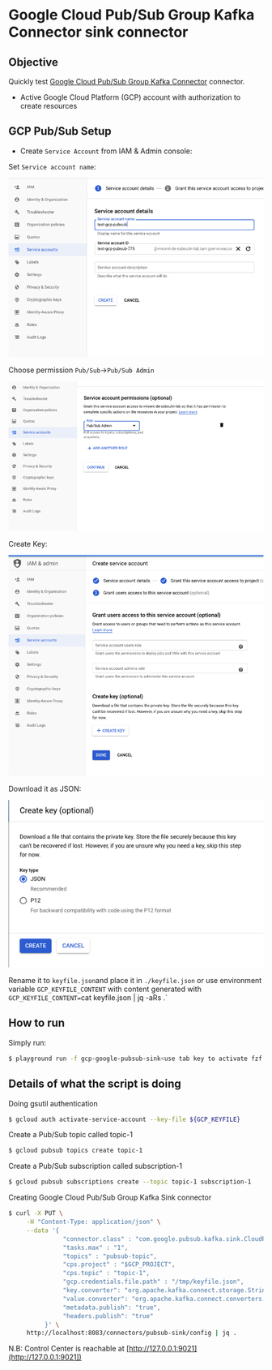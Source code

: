 # Google Cloud Pub/Sub Group Kafka Connector sink connector



## Objective

Quickly test [Google Cloud Pub/Sub Group Kafka Connector](https://github.com/googleapis/java-pubsub-group-kafka-connector) connector.

* Active Google Cloud Platform (GCP) account with authorization to create resources

## GCP Pub/Sub Setup

* Create `Service Account` from IAM & Admin console:

Set `Service account name`:

![Service Account setup](Screenshot1.png)


Choose permission `Pub/Sub`->`Pub/Sub Admin`

![Service Account setup](Screenshot2.png)

Create Key:

![Service Account setup](Screenshot3.png)

Download it as JSON:

![Service Account setup](Screenshot4.png)

Rename it to `keyfile.json`and place it in `./keyfile.json` or use environment variable `GCP_KEYFILE_CONTENT` with content generated with `GCP_KEYFILE_CONTENT=`cat keyfile.json | jq -aRs .`


## How to run

Simply run:

```bash
$ playground run -f gcp-google-pubsub-sink<use tab key to activate fzf completion (see https://kafka-docker-playground.io/#/cli?id=%e2%9a%a1-setup-completion), otherwise use full path, or relative path> <GCP_PROJECT>
```

## Details of what the script is doing

Doing gsutil authentication

```bash
$ gcloud auth activate-service-account --key-file ${GCP_KEYFILE}
```

Create a Pub/Sub topic called topic-1

```bash
$ gcloud pubsub topics create topic-1
```

Create a Pub/Sub subscription called subscription-1

```bash
$ gcloud pubsub subscriptions create --topic topic-1 subscription-1
```


Creating Google Cloud Pub/Sub Group Kafka Sink connector

```bash
$ curl -X PUT \
     -H "Content-Type: application/json" \
     --data '{
               "connector.class" : "com.google.pubsub.kafka.sink.CloudPubSubSinkConnector",
               "tasks.max" : "1",
               "topics" : "pubsub-topic",
               "cps.project" : "$GCP_PROJECT",
               "cps.topic" : "topic-1",
               "gcp.credentials.file.path" : "/tmp/keyfile.json",
               "key.converter": "org.apache.kafka.connect.storage.StringConverter",
               "value.converter": "org.apache.kafka.connect.converters.ByteArrayConverter",
               "metadata.publish": "true",
               "headers.publish": "true"
          }' \
     http://localhost:8083/connectors/pubsub-sink/config | jq .
```



N.B: Control Center is reachable at [http://127.0.0.1:9021](http://127.0.0.1:9021])
